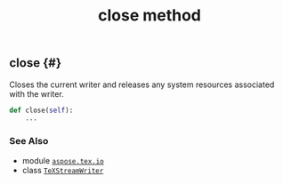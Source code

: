 ﻿---
title: close method
second_title: Aspose.TeX for Python via .NET API References
description: 
type: docs
weight: 20
url: /python-net/aspose.tex.io/texstreamwriter/close/
is_root: false
---

## close {#}

Closes the current writer and releases any system resources associated with the writer.



```python
def close(self):
    ...
```





### See Also
* module [`aspose.tex.io`](../../)
* class [`TeXStreamWriter`](/tex/python-net/aspose.tex.io/texstreamwriter)
